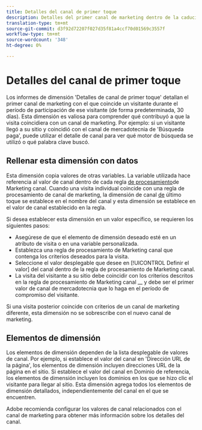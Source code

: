 ```yaml
---
title: Detalles del canal de primer toque
description: Detalles del primer canal de marketing dentro de la caducidad del compromiso del visitante.
translation-type: tm+mt
source-git-commit: d3f92d72207f027d35f81a4ccf70d01569c3557f
workflow-type: tm+mt
source-wordcount: '348'
ht-degree: 0%

---
```



# Detalles del canal de primer toque

Los informes de dimensión &#39;Detalles de canal de primer toque&#39; detallan el primer canal de marketing con el que coincide un visitante durante el período de participación de ese visitante (de forma predeterminada, 30 días). Esta dimensión es valiosa para comprender qué contribuyó a que la visita coincidiera con un canal de marketing. Por ejemplo: si un visitante llegó a su sitio y coincidió con el canal de mercadotecnia de &#39;Búsqueda paga&#39;, puede utilizar el detalle de canal para ver qué motor de búsqueda se utilizó o qué palabra clave buscó.

## Rellenar esta dimensión con datos

Esta dimensión copia valores de otras variables. La variable utilizada hace referencia al valor de canal dentro de cada regla [de procesamiento](/help/admin/admin/marketing-channels-admin.md)de Marketing canal. Cuando una visita individual coincide con una regla de procesamiento de canal de marketing, la dimensión de canal [de](last-touch-channel.md) último toque se establece en el nombre del canal y esta dimensión se establece en el valor de canal establecido en la regla.

Si desea establecer esta dimensión en un valor específico, se requieren los siguientes pasos:

* Asegúrese de que el elemento de dimensión deseado esté en un atributo de visita o en una variable personalizada.
* Establezca una regla de procesamiento de Marketing canal que contenga los criterios deseados para la visita.
* Seleccione el valor desplegable que desee en [!UICONTROL Definir el valor] del canal dentro de la regla de procesamiento de Marketing canal.
* La visita del visitante a su sitio debe coincidir con los criterios descritos en la regla de procesamiento de Marketing canal __ y debe ser el primer valor de canal de mercadotecnia que lo haga en el período de compromiso del visitante.

Si una visita posterior coincide con criterios de un canal de marketing diferente, esta dimensión no se sobrescribe con el nuevo canal de marketing.

## Elementos de dimensión

Los elementos de dimensión dependen de la lista desplegable de valores de canal. Por ejemplo, si establece el valor del canal en &#39;Dirección URL de la página&#39;, los elementos de dimensión incluyen direcciones URL de la página en el sitio. Si establece el valor del canal en Dominio de referencia, los elementos de dimensión incluyen los dominios en los que se hizo clic el visitante para llegar al sitio. Esta dimensión agrega todos los elementos de dimensión detallados, independientemente del canal en el que se encuentren.

Adobe recomienda configurar los valores de canal relacionados con el canal de marketing para obtener más información sobre los detalles del canal.

